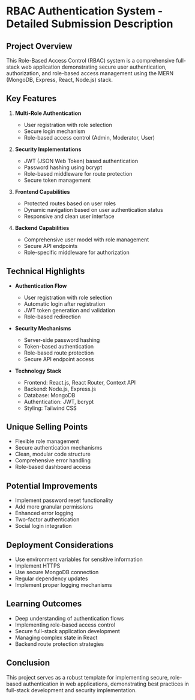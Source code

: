 # RBAC Authentication System - Detailed Submission Description

## Project Overview
This Role-Based Access Control (RBAC) system is a comprehensive full-stack web application demonstrating secure user authentication, authorization, and role-based access management using the MERN (MongoDB, Express, React, Node.js) stack.

## Key Features
1. **Multi-Role Authentication**
   - User registration with role selection
   - Secure login mechanism
   - Role-based access control (Admin, Moderator, User)

2. **Security Implementations**
   - JWT (JSON Web Token) based authentication
   - Password hashing using bcrypt
   - Role-based middleware for route protection
   - Secure token management

3. **Frontend Capabilities**
   - Protected routes based on user roles
   - Dynamic navigation based on user authentication status
   - Responsive and clean user interface

4. **Backend Capabilities**
   - Comprehensive user model with role management
   - Secure API endpoints
   - Role-specific middleware for authorization

## Technical Highlights
- **Authentication Flow**
  - User registration with role selection
  - Automatic login after registration
  - JWT token generation and validation
  - Role-based redirection

- **Security Mechanisms**
  - Server-side password hashing
  - Token-based authentication
  - Role-based route protection
  - Secure API endpoint access

- **Technology Stack**
  - Frontend: React.js, React Router, Context API
  - Backend: Node.js, Express.js
  - Database: MongoDB
  - Authentication: JWT, bcrypt
  - Styling: Tailwind CSS

## Unique Selling Points
- Flexible role management
- Secure authentication mechanisms
- Clean, modular code structure
- Comprehensive error handling
- Role-based dashboard access

## Potential Improvements
- Implement password reset functionality
- Add more granular permissions
- Enhanced error logging
- Two-factor authentication
- Social login integration

## Deployment Considerations
- Use environment variables for sensitive information
- Implement HTTPS
- Use secure MongoDB connection
- Regular dependency updates
- Implement proper logging mechanisms

## Learning Outcomes
- Deep understanding of authentication flows
- Implementing role-based access control
- Secure full-stack application development
- Managing complex state in React
- Backend route protection strategies

## Conclusion
This project serves as a robust template for implementing secure, role-based authentication in web applications, demonstrating best practices in full-stack development and security implementation.
